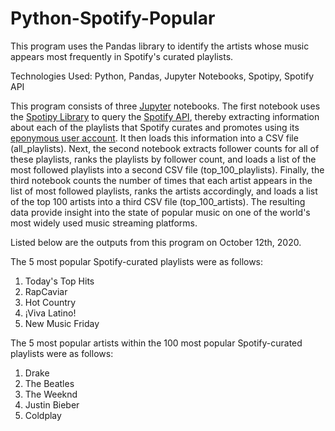 # Python-Spotify-Popular
This program uses the Pandas library to identify the artists whose music appears most frequently in Spotify's curated playlists.

Technologies Used: Python, Pandas, Jupyter Notebooks, Spotipy, Spotify API

This program consists of three [Jupyter](https://jupyter.org/) notebooks. The first notebook uses the [Spotipy Library](https://spotipy.readthedocs.io/en/2.16.0/) to query the [Spotify API](https://developer.spotify.com/documentation/web-api/reference/), thereby extracting information about each of the playlists that Spotify curates and promotes using its [eponymous user account](https://open.spotify.com/user/spotify). It then loads this information into a CSV file (all_playlists). Next, the second notebook extracts follower counts for all of these playlists, ranks the playlists by follower count, and loads a list of the most followed playlists into a second CSV file (top_100_playlists). Finally, the third notebook counts the number of times that each artist appears in the list of most followed playlists, ranks the artists accordingly, and loads a list of the top 100 artists into a third CSV file (top_100_artists). The resulting data provide insight into the state of popular music on one of the world's most widely used music streaming platforms.

Listed below are the outputs from this program on October 12th, 2020.

The 5 most popular Spotify-curated playlists were as follows:
1. Today's Top Hits
2. RapCaviar
3. Hot Country
4. ¡Viva Latino!
5. New Music Friday

The 5 most popular artists within the 100 most popular Spotify-curated playlists were as follows:
1. Drake
2. The Beatles
3. The Weeknd
4. Justin Bieber
5. Coldplay
